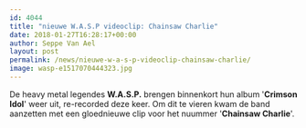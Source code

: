 ```yaml
---
id: 4044
title: "nieuwe W.A.S.P videoclip: Chainsaw Charlie"
date: 2018-01-27T16:28:17+00:00
author: Seppe Van Ael
layout: post
permalink: /news/nieuwe-w-a-s-p-videoclip-chainsaw-charlie/
image: wasp-e1517070444323.jpg
---
```

De heavy metal legendes **W.A.S.P.** brengen binnenkort hun album '**Crimson Idol**' weer uit, re-recorded deze keer. Om dit te vieren kwam de band aanzetten met een gloednieuwe clip voor het nuummer '**Chainsaw Charlie**'.

&nbsp;